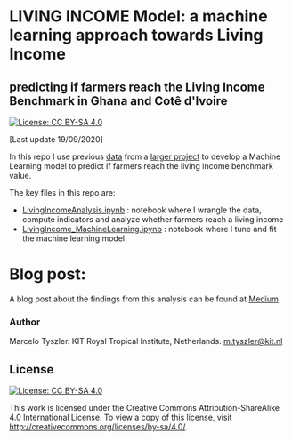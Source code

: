 # LIVING INCOME Model: a machine learning approach towards Living Income

## predicting if farmers reach the Living Income Benchmark in Ghana and Cotê d'Ivoire
[![License: CC BY-SA 4.0](https://img.shields.io/badge/License-CC%20BY--SA%204.0-lightgrey.svg)](https://creativecommons.org/licenses/by-sa/4.0/)

[Last update 19/09/2020] 

In this repo I use previous [data](https://dataverse.harvard.edu/dataset.xhtml?persistentId=doi:10.7910/DVN/82TWZJ) from a [larger project](https://www.kit.nl/project/demystifying-cocoa-sector/) to develop a Machine Learning model to predict if farmers reach the living income benchmark value.

The key files in this repo are:

* [LivingIncomeAnalysis.ipynb](LivingIncomeAnalysis.ipynb) : notebook where I wrangle the data, compute indicators and analyze whether farmers reach a living income
* [LivingIncome_MachineLearning.ipynb](LivingIncome_MachineLearning.ipynb) : notebook where I tune and fit the machine learning model

# Blog post:
A blog post about the findings from this analysis can be found at [Medium](https://medium.com/@tyszler.jobs/are-cocoa-farmers-reaching-a-living-income-f7724af574c4?sk=344c18d46a7fd402d3a137061c6ba89a)

### Author

Marcelo Tyszler. KIT Royal Tropical Institute, Netherlands. m.tyszler@kit.nl


## License
[![License: CC BY-SA 4.0](https://licensebuttons.net/l/by-sa/4.0/80x15.png)](https://creativecommons.org/licenses/by-sa/4.0/)

This work is licensed under the Creative Commons Attribution-ShareAlike 4.0 International License. 
To view a copy of this license, visit http://creativecommons.org/licenses/by-sa/4.0/.


